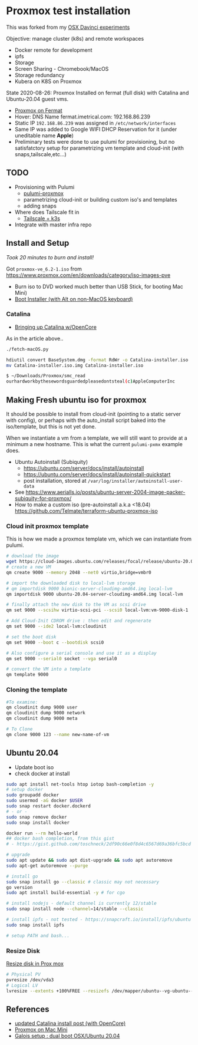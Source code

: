 # Proxmox test installation

This was forked from my [OSX Davinci experiments](https://github.com/daneroo/osx-install-davinci/blob/master/Proxmox.md)

Objective: manage cluster (k8s) and remote workspaces

- Docker remote for development
- ipfs
- Storage
- Screen Sharing - Chromebook/MacOS
- Storage redundancy
- Kubera on K8S on Proxmox

State 2020-08-26: Proxmox Installed on fermat (full disk) with Catalina and Ubuntu-20.04 guest vms.

- [Proxmox on Fermat](https://fermat.imetrical.com:8006)
- Hover: DNS Name fermat.imetrical.com: 192.168.86.239
- Static IP `192.168.86.239` was assigned in `/etc/network/interfaces`
- Same IP was added to Google WIFI DHCP Reservation for it (under uneditable name **Apple**)
- Preliminary tests were done to use pulumi for provisioning, but no satisfatctory setup for parametrizing vm template and cloud-init (with snaps,tailscale,etc...)

## TODO

- Provisioning with Pulumi
  - [pulumi-proxmox](https://www.npmjs.com/package/@matchlighter/pulumi-proxmoxve)
  - parametrizing cloud-init or building custom iso's and templates
  - adding snaps
- Where does Tailscale fit in
  - [Tailscale + k3s](https://blog.dsb.dev/posts/accessing-my-k3s-cluster-from-anywhere-with-tailscale/index.html)
- Integrate with master infra repo

## Install and Setup

_Took 20 minutes to burn and install!_

Got `proxmox-ve_6.2-1.iso` from <https://www.proxmox.com/en/downloads/category/iso-images-pve>

- Burn iso to DVD worked much better than USB Stick, for booting Mac Mini)
- [Boot Installer (with Alt on non-MacOS keyboard)](https://support.apple.com/en-gb/HT201255)

### Catalina

- [Bringing up Catalina w/OpenCore](https://www.nicksherlock.com/2020/04/installing-macos-catalina-on-proxmox-with-opencore/)

As in the article above..

```bash
./fetch-macOS.py

hdiutil convert BaseSystem.dmg -format RdWr -o Catalina-installer.iso
mv Catalina-installer.iso.img Catalina-installer.iso

$ ~/Downloads/Proxmox/smc_read
ourhardworkbythesewordsguardedpleasedontsteal(c)AppleComputerInc
```

## Making Fresh ubuntu iso for proxmox

It should be possible to install from cloud-init (pointing to a static server with config), or perhaps with the auto_install script baked into the iso/template, but this is not yet done.

When we instantiate a vm from a template, we will still want to provide at a minimum a new hostname. This is what the current `pulumi-pxmx` example does.

- Ubuntu Autoinstall  (Subiquity)
  - <https://ubuntu.com/server/docs/install/autoinstall>
  - <https://ubuntu.com/server/docs/install/autoinstall-quickstart>
  - post installation,  stored at `/var/log/installer/autoinstall-user-data`
- See <https://www.aerialls.io/posts/ubuntu-server-2004-image-packer-subiquity-for-proxmox/>
- How to make a custom iso (pre-autoinstall a.k.a <18.04) <https://github.com/Telmate/terraform-ubuntu-proxmox-iso>

### Cloud init proxmox template

This is how we made a proxmox template vm, which we can instantiate from pulumi. 

```bash
# download the image
wget https://cloud-images.ubuntu.com/releases/focal/release/ubuntu-20.04-server-cloudimg-amd64.img
# create a new VM
qm create 9000 --memory 2048 --net0 virtio,bridge=vmbr0

# import the downloaded disk to local-lvm storage
# qm importdisk 9000 bionic-server-cloudimg-amd64.img local-lvm
qm importdisk 9000 ubuntu-20.04-server-cloudimg-amd64.img local-lvm

# finally attach the new disk to the VM as scsi drive
qm set 9000 --scsihw virtio-scsi-pci --scsi0 local-lvm:vm-9000-disk-1

# Add Cloud-Init CDROM drive : then edit and regenerate
qm set 9000 --ide2 local-lvm:cloudinit

# set the boot disk
qm set 9000 --boot c --bootdisk scsi0

# Also configure a serial console and use it as a display
qm set 9000 --serial0 socket --vga serial0

# convert the VM into a template
qm template 9000
```

### Cloning the template

```bash
#To examine:
qm cloudinit dump 9000 user
qm cloudinit dump 9000 network
qm cloudinit dump 9000 meta

# To Clone
qm clone 9000 123 --name new-name-of-vm
```

## Ubuntu 20.04

- Update boot iso
- check docker at install

```bash
sudo apt install net-tools htop iotop bash-completion -y
# setup docker
sudo groupadd docker
sudo usermod -aG docker $USER
sudo snap restart docker.dockerd
# - or -
sudo snap remove docker
sudo snap install docker

docker run --rm hello-world
## docker bash completion, from this gist
# - https://gist.github.com/toschneck/2df90c66e0f8d4c6567d69a36bfc5bcd

# upgrade
sudo apt update && sudo apt dist-upgrade && sudo apt autoremove
sudo apt-get autoremove --purge

# install go
sudo snap install go --classic # classic may not necessary
go version
sudo apt install build-essential -y # for cgo

# install nodejs - default channel is currently 12/stable
sudo snap install node --channel=14/stable --classic

# install ipfs - not tested - https://snapcraft.io/install/ipfs/ubuntu
sudo snap install ipfs

# setup PATH and bash...
```

### Resize Disk

[Resize disk in Prox mox](https://pve.proxmox.com/wiki/Resize_disks#Online_for_Linux_Guests)

```bash
# Physical PV
pvresize /dev/vda3
# Logical LV
lvresize --extents +100%FREE --resizefs /dev/mapper/ubuntu--vg-ubuntu--lv
```

## References

- [updated Catalina install post (with OpenCore)](https://www.nicksherlock.com/2020/04/installing-macos-catalina-on-proxmox-with-opencore/)
- [Proxmox on Mac Mini](https://wilfredomaldonado.wordpress.com/2017/02/03/proxmox-ve-on-mac-mini-part-1/)
- [Galois setup : dual boot OSX/Ubuntu 20.04](https://www.evernote.com/shard/s60/nl/6925909/3c5f0f1f-8131-459b-b9dd-dc3e9dedda4d/)
